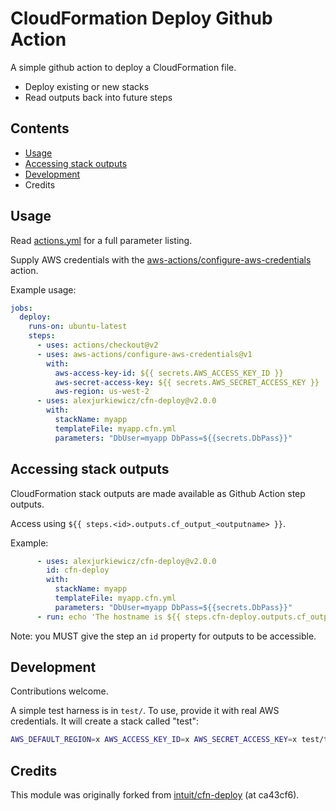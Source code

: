 # CloudFormation Deploy Github Action

A simple github action to deploy a CloudFormation file.

* Deploy existing or new stacks
* Read outputs back into future steps

## Contents

* [Usage](#usage)
* [Accessing stack outputs](#accessing-stack-outputs)
* [Development](#development)
* Credits

## Usage

Read [actions.yml](actions.yml) for a full parameter listing.

Supply AWS credentials with the [aws-actions/configure-aws-credentials](https://github.com/aws-actions/configure-aws-credentials) action.

Example usage:

```yaml
jobs:
  deploy:
    runs-on: ubuntu-latest
    steps:
      - uses: actions/checkout@v2
      - uses: aws-actions/configure-aws-credentials@v1
        with:
          aws-access-key-id: ${{ secrets.AWS_ACCESS_KEY_ID }}
          aws-secret-access-key: ${{ secrets.AWS_SECRET_ACCESS_KEY }}
          aws-region: us-west-2
      - uses: alexjurkiewicz/cfn-deploy@v2.0.0
        with:
          stackName: myapp
          templateFile: myapp.cfn.yml
          parameters: "DbUser=myapp DbPass=${{secrets.DbPass}}"
```

## Accessing stack outputs

CloudFormation stack outputs are made available as Github Action step outputs.

Access using `${{ steps.<id>.outputs.cf_output_<outputname> }}`.

Example:

```yaml
      - uses: alexjurkiewicz/cfn-deploy@v2.0.0
        id: cfn-deploy
        with:
          stackName: myapp
          templateFile: myapp.cfn.yml
          parameters: "DbUser=myapp DbPass=${{secrets.DbPass}}"
      - run: echo 'The hostname is ${{ steps.cfn-deploy.outputs.cf_output_Hostname }}'

```

Note: you MUST give the step an `id` property for outputs to be accessible.

## Development

Contributions welcome.

A simple test harness is in `test/`. To use, provide it with real AWS credentials. It will create a stack called "test":

```sh
AWS_DEFAULT_REGION=x AWS_ACCESS_KEY_ID=x AWS_SECRET_ACCESS_KEY=x test/test.sh
```

## Credits

This module was originally forked from [intuit/cfn-deploy](https://github.com/intuit/cfn-deploy) (at
ca43cf6).

